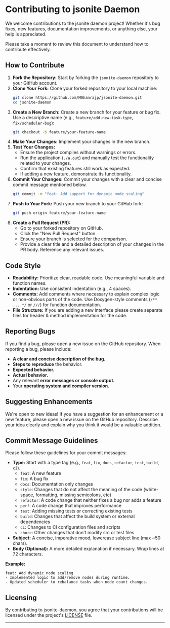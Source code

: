 # Contributing to jsonite Daemon

We welcome contributions to the jsonite daemon project\! Whether it's bug fixes, new features, documentation improvements, or anything else, your help is appreciated.

Please take a moment to review this document to understand how to contribute effectively.

## How to Contribute

1.  **Fork the Repository:** Start by forking the `jsonite-daemon` repository to your GitHub account.
2.  **Clone Your Fork:** Clone your forked repository to your local machine:
    ```bash
    git clone https://github.com/M0hanrajp/jsonite-daemon.git
    cd jsonite-daemon
    ```
3.  **Create a New Branch:** Create a new branch for your feature or bug fix. Use a descriptive name (e.g., `feature/add-new-task-type`, `fix/scheduler-bug`):
    ```bash
    git checkout -b feature/your-feature-name
    ```
4.  **Make Your Changes:** Implement your changes in the new branch.
5.  **Test Your Changes:**
      * Ensure the project compiles without warnings or errors.
      * Run the application (`./a.out`) and manually test the functionality related to your changes.
      * Confirm that existing features still work as expected.
      * If adding a new feature, demonstrate its functionality.
6.  **Commit Your Changes:** Commit your changes with a clear and concise commit message mentioned below.
    ```bash
    git commit -m "feat: Add support for dynamic node scaling"
    ```
7.  **Push to Your Fork:** Push your new branch to your GitHub fork:
    ```bash
    git push origin feature/your-feature-name
    ```
8.  **Create a Pull Request (PR):**
      * Go to your forked repository on GitHub.
      * Click the "New Pull Request" button.
      * Ensure your branch is selected for the comparison.
      * Provide a clear title and a detailed description of your changes in the PR body. Reference any relevant issues.

## Code Style

  * **Readability:** Prioritize clear, readable code. Use meaningful variable and function names.
  * **Indentation:** Use consistent indentation (e.g., 4 spaces).
  * **Comments:** Add comments where necessary to explain complex logic or non-obvious parts of the code. Use Doxygen-style comments (`/** ... */` or `///`) for function documentation.
  * **File Structure:** If you are adding a new interface please create separate files for header & method implementation for the code.

## Reporting Bugs

If you find a bug, please open a new issue on the GitHub repository. When reporting a bug, please include:

  * **A clear and concise description of the bug.**
  * **Steps to reproduce** the behavior.
  * **Expected behavior.**
  * **Actual behavior.**
  * Any relevant **error messages or console output.**
  * Your **operating system and compiler version.**

## Suggesting Enhancements

We're open to new ideas\! If you have a suggestion for an enhancement or a new feature, please open a new issue on the GitHub repository. Describe your idea clearly and explain why you think it would be a valuable addition.

## Commit Message Guidelines

Please follow these guidelines for your commit messages:

  * **Type:** Start with a type tag (e.g., `feat`, `fix`, `docs`, `refactor`, `test`, `build`, `ci`).
      * `feat`: A new feature
      * `fix`: A bug fix
      * `docs`: Documentation only changes
      * `style`: Changes that do not affect the meaning of the code (white-space, formatting, missing semicolons, etc)
      * `refactor`: A code change that neither fixes a bug nor adds a feature
      * `perf`: A code change that improves performance
      * `test`: Adding missing tests or correcting existing tests
      * `build`: Changes that affect the build system or external dependencies
      * `ci`: Changes to CI configuration files and scripts
      * `chore`: Other changes that don't modify src or test files
  * **Subject:** A concise, imperative mood, lowercase subject line (max \~50 chars).
  * **Body (Optional):** A more detailed explanation if necessary. Wrap lines at 72 characters.

**Example:**

```
feat: Add dynamic node scaling
- Implemented logic to add/remove nodes during runtime.
- Updated scheduler to rebalance tasks when node count changes.
```

## Licensing

By contributing to jsonite-daemon, you agree that your contributions will be licensed under the project's [LICENSE](https://github.com/M0hanrajp/jsonite-daemon/blob/main/LICENSE) file.

-----

